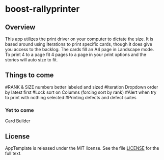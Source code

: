 boost-rallyprinter
=========================

## Overview
This app utilizes the print driver on your computer to dictate the size. It is based around using Iterations to print specific cards, though it does give you access to the backlog. The cards fill an A4 page in Landscape mode. To print 4 to a page fit 4 pages to a page in your print options and the stories will auto size to fit.

## Things to come
#RANK & SIZE numbers better labeled and sized
#Iteration Dropdown order by latest first
#Lock sort on Columns (forcing sort by rank)
#Alert when try to print with nothing selected
#Printing defects and defect suites

### Yet to come
Card Builder

## License

AppTemplate is released under the MIT license.  See the file [LICENSE](https://raw.github.com/RallyApps/AppTemplate/master/LICENSE) for the full text.
